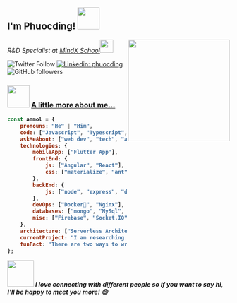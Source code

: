 <h2>I'm Phuocding! <img src="https://media.giphy.com/media/12oufCB0MyZ1Go/giphy.gif" width="50"></h2>
<img align='right' src="https://media.giphy.com/media/M9gbBd9nbDrOTu1Mqx/giphy.gif" width="230">
<p><em>R&D Specialist at <a href="http://www.mindx.edu.vn">MindX School</a><img src="https://media.giphy.com/media/WUlplcMpOCEmTGBtBW/giphy.gif" width="30"> 
</em></p>

![Twitter Follow](https://img.shields.io/twitter/follow/phuocding?label=Follow)
[![Linkedin: phuocding](https://img.shields.io/badge/-anmol-blue?style=flat-square&logo=Linkedin&logoColor=white&link=https://www.linkedin.com/in/phuocding/)](https://www.linkedin.com/in/phuocding/)
![GitHub followers](https://img.shields.io/github/followers/phuocding?label=Follow&style=social)

### <img src="https://media.giphy.com/media/VgCDAzcKvsR6OM0uWg/giphy.gif" width="50"> <span><b><a href="phuocding.github.io/blog">A little more about me...</a><b><span>  

```javascript
const anmol = {
    pronouns: "He" | "Him",
    code: ["Javascript", "Typescript", "Dart", "Kotlin"],
    askMeAbout: ["web dev", "tech", "app dev", "teacher"],
    technologies: {
        mobileApp: ["Flutter App"],
        frontEnd: {
            js: ["Angular", "React"],
            css: ["materialize", "ant", "bootstrap"]
        },
        backEnd: {
            js: ["node", "express", "deno"]
        },
        devOps: ["Docker🐳", "Nginx"],
        databases: ["mongo", "MySql", "sqlite"],
        misc: ["Firebase", "Socket.IO"]
    },
    architecture: ["Serverless Architecture", "Progressive web applications", "Single page applications"],
    currentProject: "I am researching & developing about Tech Course in a coding school",
    funFact: "There are two ways to write error-free programs; only the third one works"
};
```

<img src="https://media.giphy.com/media/LnQjpWaON8nhr21vNW/giphy.gif" width="60"> <em><b>I love connecting with different people</b> so if you want to say <b>hi, I'll be happy to meet you more!</b> 😊</em>
